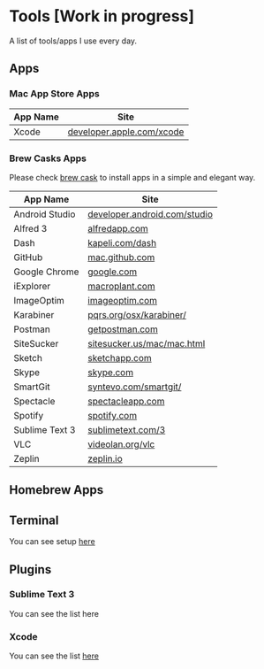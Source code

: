 # Tools [Work in progress]

A list of tools/apps I use every day.

## Apps

### Mac App Store Apps

| App Name  | Site | 
|-----------|------|
|Xcode|[developer.apple.com/xcode](https://developer.apple.com/xcode/)|

### Brew Casks Apps

Please check [brew cask](https://github.com/caskroom/homebrew-cask) to install apps in a simple and elegant way.

| App Name  | Site | 
|-----------|------|
|Android Studio|[developer.android.com/studio](https://developer.android.com/studio/index.html)|
|Alfred 3|[alfredapp.com](https://www.alfredapp.com)|
|Dash|[kapeli.com/dash](https://kapeli.com/dash)|
|GitHub|[mac.github.com](http://mac.github.com)|
|Google Chrome|[google.com](http://google.com)|
|iExplorer|[macroplant.com](http://www.macroplant.com/)|
|ImageOptim|[imageoptim.com](http://imageoptim.com/)|
|Karabiner|[pqrs.org/osx/karabiner/](https://pqrs.org/osx/karabiner/)|
|Postman|[getpostman.com](https://www.getpostman.com)|
|SiteSucker|[sitesucker.us/mac/mac.html](http://www.sitesucker.us/mac/mac.html)|
|Sketch|[sketchapp.com](https://www.sketchapp.com)|
|Skype|[skype.com](http://www.skype.com)|
|SmartGit|[syntevo.com/smartgit/](http://www.syntevo.com/smartgit/)|
|Spectacle|[spectacleapp.com](https://www.spectacleapp.com)|
|Spotify|[spotify.com](https://www.spotify.com)|
|Sublime Text 3|[sublimetext.com/3](https://www.sublimetext.com/3)|
|VLC|[videolan.org/vlc](http://www.videolan.org/vlc/)|
|Zeplin|[zeplin.io](https://zeplin.io)|

## Homebrew Apps

## Terminal

You can see setup [here](https://github.com/youssman/Terminal-config)

## Plugins

### Sublime Text 3

You can see the list here 

### Xcode

You can see the list [here](https://github.com/youssman/awesome-xcode-plugins) 
